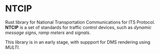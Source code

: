 # NTCIP

Rust library for National Transportation Communications for ITS Protocol.
**NTCIP** is a set of standards for traffic control devices, such as _dynamic
message signs_, _ramp meters_ and _signals_.

This library is in an early stage, with suppport for DMS rendering using
_MULTI_.
